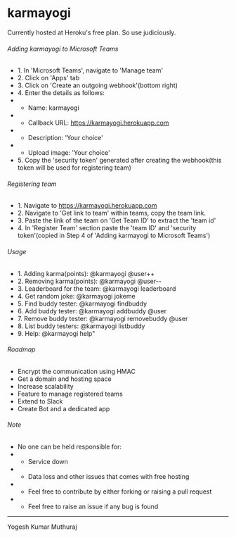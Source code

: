karmayogi
=========
Currently hosted at Heroku's free plan. So use judiciously.
###### Adding karmayogi to Microsoft Teams

*   1\. In 'Microsoft Teams', navigate to 'Manage team'
*   2\. Click on 'Apps' tab
*   3\. Click on 'Create an outgoing webhook'(bottom right)
*   4\. Enter the details as follows:
   *  * Name: karmayogi
   *  * Callback URL: https://karmayogi.herokuapp.com
   *  * Description: 'Your choice'
   *  * Upload image: 'Your choice'
*   5\. Copy the 'security token' generated after creating the webhook(this token will be used for registering team)

###### Registering team

*   1\. Navigate to https://karmayogi.herokuapp.com
*   2\. Navigate to 'Get link to team' within teams, copy the team link.
*   3\. Paste the link of the team on 'Get Team ID' to extract the 'team id'
*   4\. In 'Register Team' section paste the 'team ID' and 'security token'(copied in Step 4 of 'Adding karmayogi to Microsoft Teams')

###### Usage

*   1\. Adding karma(points): @karmayogi @user++
*   2\. Removing karma(points): @karmayogi @user--
*   3\. Leaderboard for the team: @karmayogi leaderboard
*   4\. Get random joke: @karmayogi jokeme
*   5\. Find buddy tester: @karmayogi findbuddy
*   6\. Add buddy tester: @karmayogi addbuddy @user
*   7\. Remove buddy tester: @karmayogi removebuddy @user
*   8\. List buddy testers: @karmayogi listbuddy
*   9\. Help: @karmayogi help"

###### Roadmap

*   Encrypt the communication using HMAC
*   Get a domain and hosting space
*   Increase scalability
*   Feature to manage registered teams
*   Extend to Slack
*   Create Bot and a dedicated app

###### Note
*   No one can be held responsible for:
*  * Service down
*  * Data loss and other issues that comes with free hosting
*  * Feel free to contribute by either forking or raising a pull request
*  * Feel free to raise an issue if any bug is found

* * *

Yogesh Kumar Muthuraj
